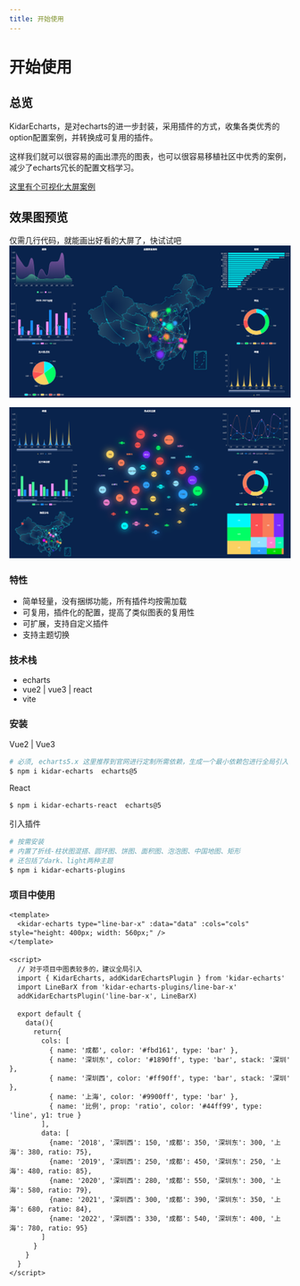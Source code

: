 ```yaml
---
title: 开始使用
---
```


# 开始使用

## 总览 

KidarEcharts，是对echarts的进一步封装，采用插件的方式，收集各类优秀的option配置案例，并转换成可复用的插件。

这样我们就可以很容易的画出漂亮的图表，也可以很容易移植社区中优秀的案例，减少了echarts冗长的配置文档学习。

[这里有个可视化大屏案例](https://kidarjs.github.io/kidar-vue-examples/#/echartsplus/)

## 效果图预览

仅需几行代码，就能画出好看的大屏了，快试试吧
<img src="/dataScreen1.png" alt="preview" style="zoom:100%;" />

<img src="/dataScreen2.png" alt="preview" style="zoom:100%;" />

### 特性
- 简单轻量，没有捆绑功能，所有插件均按需加载
- 可复用，插件化的配置，提高了类似图表的复用性
- 可扩展，支持自定义插件
- 支持主题切换

### 技术栈
- echarts
- vue2 | vue3 | react
- vite

### 安装

Vue2 | Vue3
```bash
# 必须, echarts5.x 这里推荐到官网进行定制所需依赖，生成一个最小依赖包进行全局引入
$ npm i kidar-echarts  echarts@5 

```

React

```bash
$ npm i kidar-echarts-react  echarts@5 
```

引入插件
```bash
# 按需安装
# 内置了折线-柱状图混搭、圆环图、饼图、面积图、泡泡图、中国地图、矩形
# 还包括了dark、light两种主题
$ npm i kidar-echarts-plugins
```

### 项目中使用

```vue
<template>
  <kidar-echarts type="line-bar-x" :data="data" :cols="cols" style="height: 400px; width: 560px;" />
</template>

<script>
  // 对于项目中图表较多的，建议全局引入
  import { KidarEcharts, addKidarEchartsPlugin } from 'kidar-echarts'
  import LineBarX from 'kidar-echarts-plugins/line-bar-x'
  addKidarEchartsPlugin('line-bar-x', LineBarX)

  export default {
    data(){
      return{
        cols: [
          { name: '成都', color: '#fbd161', type: 'bar' },
          { name: '深圳东', color: '#1890ff', type: 'bar', stack: '深圳' },
          { name: '深圳西', color: '#ff90ff', type: 'bar', stack: '深圳' },
          { name: '上海', color: '#9900ff', type: 'bar' },
          { name: '比例', prop: 'ratio', color: '#44ff99', type: 'line', y1: true }
        ],
        data: [
          {name: '2018', '深圳西': 150, '成都': 350, '深圳东': 300, '上海': 380, ratio: 75},
          {name: '2019', '深圳西': 250, '成都': 450, '深圳东': 250, '上海': 480, ratio: 85},
          {name: '2020', '深圳西': 280, '成都': 550, '深圳东': 300, '上海': 580, ratio: 79},
          {name: '2021', '深圳西': 300, '成都': 390, '深圳东': 350, '上海': 680, ratio: 84},
          {name: '2022', '深圳西': 330, '成都': 540, '深圳东': 400, '上海': 780, ratio: 95}
        ]
      }
    }
  }
</script>
```